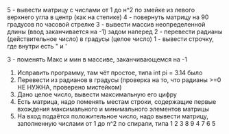 5 - вывести матрицу с числами от 1 до н^2 по змейке из левого верхнего угла в центр (как на степике)
4 - повернуть матрицу на 90 градусов по часовой стрелке 
3 - вывести массив неопределенной длины (ввод заканчивается на -1) задом наперед 
2 - перевести радианы (действительное число) в градусы (целое число)
1 - вывести строчку, где внутри есть " и '


3 - поменять Макс и мин в массиве, заканчивающемся на -1

1. Исправить программу, там чёт простое, типа int pi = 3.14 было
2. Перевести из радианов в градусы (проверка на то, что радианы >=0 НЕ НУЖНА, проверено мистейком)
3. Дано целое число, вывести максимальную его цифру
4. Есть матрица, надо поменять местам строки, содержащие первые вхождения максимального и минимального элементов матрицы
5. На вход подаётся положительное число, надо вывести матрицу, заполненную числами от 1 до n^2 по спирали, типа
1 2 3
8 9 4
7 6 5

